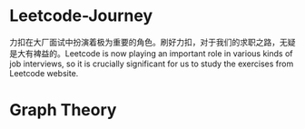# Leetcode-Journey
力扣在大厂面试中扮演着极为重要的角色。刷好力扣，对于我们的求职之路，无疑是大有裨益的。Leetcode is now playing an important role in various kinds of job interviews, so it is crucially significant for us to study the exercises from Leetcode website. 
# Graph Theory
